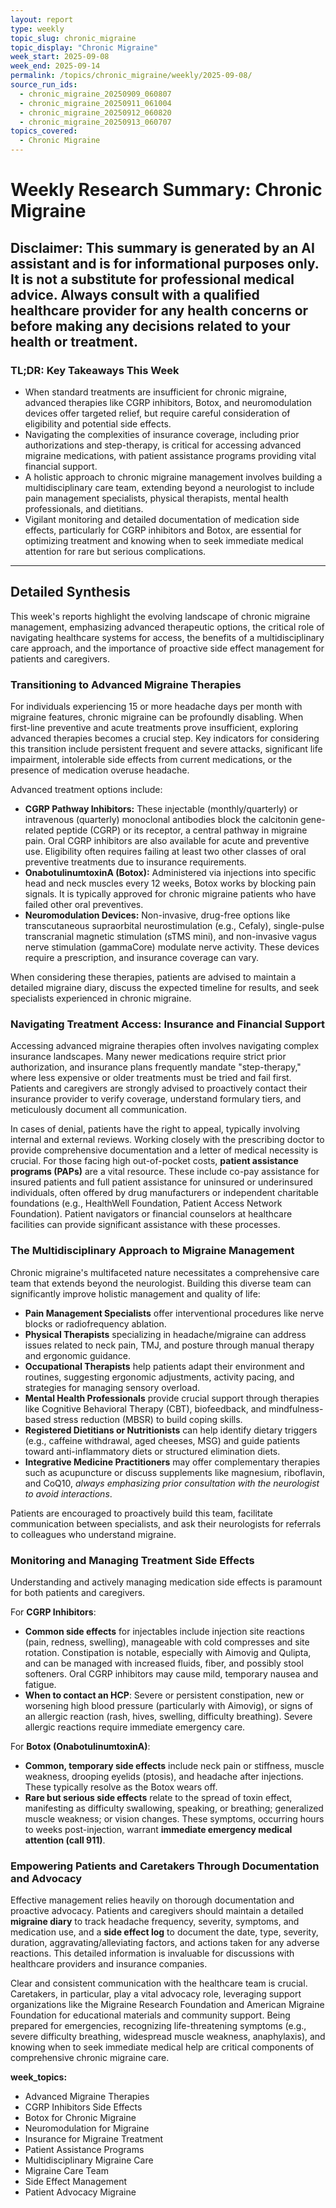 ```yaml
---
layout: report
type: weekly
topic_slug: chronic_migraine
topic_display: "Chronic Migraine"
week_start: 2025-09-08
week_end: 2025-09-14
permalink: /topics/chronic_migraine/weekly/2025-09-08/
source_run_ids:
  - chronic_migraine_20250909_060807
  - chronic_migraine_20250911_061004
  - chronic_migraine_20250912_060820
  - chronic_migraine_20250913_060707
topics_covered:
  - Chronic Migraine
---
```


# Weekly Research Summary: Chronic Migraine

**Disclaimer:** This summary is generated by an AI assistant and is for informational purposes only. It is not a substitute for professional medical advice. Always consult with a qualified healthcare provider for any health concerns or before making any decisions related to your health or treatment.
---
### **TL;DR: Key Takeaways This Week**
- When standard treatments are insufficient for chronic migraine, advanced therapies like CGRP inhibitors, Botox, and neuromodulation devices offer targeted relief, but require careful consideration of eligibility and potential side effects.
- Navigating the complexities of insurance coverage, including prior authorizations and step-therapy, is critical for accessing advanced migraine medications, with patient assistance programs providing vital financial support.
- A holistic approach to chronic migraine management involves building a multidisciplinary care team, extending beyond a neurologist to include pain management specialists, physical therapists, mental health professionals, and dietitians.
- Vigilant monitoring and detailed documentation of medication side effects, particularly for CGRP inhibitors and Botox, are essential for optimizing treatment and knowing when to seek immediate medical attention for rare but serious complications.
---
## Detailed Synthesis

This week's reports highlight the evolving landscape of chronic migraine management, emphasizing advanced therapeutic options, the critical role of navigating healthcare systems for access, the benefits of a multidisciplinary care approach, and the importance of proactive side effect management for patients and caregivers.

### Transitioning to Advanced Migraine Therapies

For individuals experiencing 15 or more headache days per month with migraine features, chronic migraine can be profoundly disabling. When first-line preventive and acute treatments prove insufficient, exploring advanced therapies becomes a crucial step. Key indicators for considering this transition include persistent frequent and severe attacks, significant life impairment, intolerable side effects from current medications, or the presence of medication overuse headache.

Advanced treatment options include:
*   **CGRP Pathway Inhibitors:** These injectable (monthly/quarterly) or intravenous (quarterly) monoclonal antibodies block the calcitonin gene-related peptide (CGRP) or its receptor, a central pathway in migraine pain. Oral CGRP inhibitors are also available for acute and preventive use. Eligibility often requires failing at least two other classes of oral preventive treatments due to insurance requirements.
*   **OnabotulinumtoxinA (Botox):** Administered via injections into specific head and neck muscles every 12 weeks, Botox works by blocking pain signals. It is typically approved for chronic migraine patients who have failed other oral preventives.
*   **Neuromodulation Devices:** Non-invasive, drug-free options like transcutaneous supraorbital neurostimulation (e.g., Cefaly), single-pulse transcranial magnetic stimulation (sTMS mini), and non-invasive vagus nerve stimulation (gammaCore) modulate nerve activity. These devices require a prescription, and insurance coverage can vary.

When considering these therapies, patients are advised to maintain a detailed migraine diary, discuss the expected timeline for results, and seek specialists experienced in chronic migraine.

### Navigating Treatment Access: Insurance and Financial Support

Accessing advanced migraine therapies often involves navigating complex insurance landscapes. Many newer medications require strict prior authorization, and insurance plans frequently mandate "step-therapy," where less expensive or older treatments must be tried and fail first. Patients and caregivers are strongly advised to proactively contact their insurance provider to verify coverage, understand formulary tiers, and meticulously document all communication.

In cases of denial, patients have the right to appeal, typically involving internal and external reviews. Working closely with the prescribing doctor to provide comprehensive documentation and a letter of medical necessity is crucial. For those facing high out-of-pocket costs, **patient assistance programs (PAPs)** are a vital resource. These include co-pay assistance for insured patients and full patient assistance for uninsured or underinsured individuals, often offered by drug manufacturers or independent charitable foundations (e.g., HealthWell Foundation, Patient Access Network Foundation). Patient navigators or financial counselors at healthcare facilities can provide significant assistance with these processes.

### The Multidisciplinary Approach to Migraine Management

Chronic migraine's multifaceted nature necessitates a comprehensive care team that extends beyond the neurologist. Building this diverse team can significantly improve holistic management and quality of life:
*   **Pain Management Specialists** offer interventional procedures like nerve blocks or radiofrequency ablation.
*   **Physical Therapists** specializing in headache/migraine can address issues related to neck pain, TMJ, and posture through manual therapy and ergonomic guidance.
*   **Occupational Therapists** help patients adapt their environment and routines, suggesting ergonomic adjustments, activity pacing, and strategies for managing sensory overload.
*   **Mental Health Professionals** provide crucial support through therapies like Cognitive Behavioral Therapy (CBT), biofeedback, and mindfulness-based stress reduction (MBSR) to build coping skills.
*   **Registered Dietitians or Nutritionists** can help identify dietary triggers (e.g., caffeine withdrawal, aged cheeses, MSG) and guide patients toward anti-inflammatory diets or structured elimination diets.
*   **Integrative Medicine Practitioners** may offer complementary therapies such as acupuncture or discuss supplements like magnesium, riboflavin, and CoQ10, *always emphasizing prior consultation with the neurologist to avoid interactions*.

Patients are encouraged to proactively build this team, facilitate communication between specialists, and ask their neurologists for referrals to colleagues who understand migraine.

### Monitoring and Managing Treatment Side Effects

Understanding and actively managing medication side effects is paramount for both patients and caregivers.

For **CGRP Inhibitors**:
*   **Common side effects** for injectables include injection site reactions (pain, redness, swelling), manageable with cold compresses and site rotation. Constipation is notable, especially with Aimovig and Qulipta, and can be managed with increased fluids, fiber, and possibly stool softeners. Oral CGRP inhibitors may cause mild, temporary nausea and fatigue.
*   **When to contact an HCP**: Severe or persistent constipation, new or worsening high blood pressure (particularly with Aimovig), or signs of an allergic reaction (rash, hives, swelling, difficulty breathing). Severe allergic reactions require immediate emergency care.

For **Botox (OnabotulinumtoxinA)**:
*   **Common, temporary side effects** include neck pain or stiffness, muscle weakness, drooping eyelids (ptosis), and headache after injections. These typically resolve as the Botox wears off.
*   **Rare but serious side effects** relate to the spread of toxin effect, manifesting as difficulty swallowing, speaking, or breathing; generalized muscle weakness; or vision changes. These symptoms, occurring hours to weeks post-injection, warrant **immediate emergency medical attention (call 911)**.

### Empowering Patients and Caretakers Through Documentation and Advocacy

Effective management relies heavily on thorough documentation and proactive advocacy. Patients and caregivers should maintain a detailed **migraine diary** to track headache frequency, severity, symptoms, and medication use, and a **side effect log** to document the date, type, severity, duration, aggravating/alleviating factors, and actions taken for any adverse reactions. This detailed information is invaluable for discussions with healthcare providers and insurance companies.

Clear and consistent communication with the healthcare team is crucial. Caretakers, in particular, play a vital advocacy role, leveraging support organizations like the Migraine Research Foundation and American Migraine Foundation for educational materials and community support. Being prepared for emergencies, recognizing life-threatening symptoms (e.g., severe difficulty breathing, widespread muscle weakness, anaphylaxis), and knowing when to seek immediate medical help are critical components of comprehensive chronic migraine care.

**week_topics:**
- Advanced Migraine Therapies
- CGRP Inhibitors Side Effects
- Botox for Chronic Migraine
- Neuromodulation for Migraine
- Insurance for Migraine Treatment
- Patient Assistance Programs
- Multidisciplinary Migraine Care
- Migraine Care Team
- Side Effect Management
- Patient Advocacy Migraine
